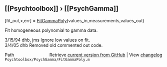 ## [[Psychtoolbox]] &#8250; [[PsychGamma]]

[fit\_out,x,err] = [FitGammaPoly](FitGammaPoly)(values\_in,measurements,values\_out)  
  
Fit homogeneous polynomial to gamma data.  
  
3/15/94     dhb, jms        Ignore low values on fit.  
3/4/05      dhb             Removed old commented out code.  




<div class="code_header" style="text-align:right;">
  <span style="float:left;">Path&nbsp;&nbsp;</span> <span class="counter">Retrieve <a href=
  "https://raw.github.com/Psychtoolbox-3/Psychtoolbox-3/beta/Psychtoolbox/PsychGamma/FitGammaPoly.m">current version from GitHub</a> | View <a href=
  "https://github.com/Psychtoolbox-3/Psychtoolbox-3/commits/beta/Psychtoolbox/PsychGamma/FitGammaPoly.m">changelog</a></span>
</div>
<div class="code">
  <code>Psychtoolbox/PsychGamma/FitGammaPoly.m</code>
</div>

